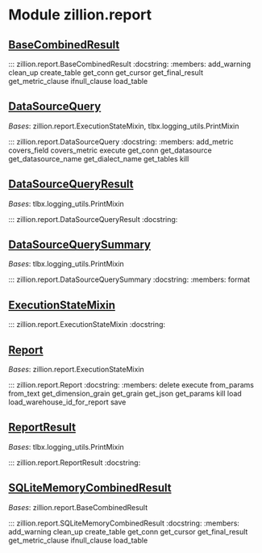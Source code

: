 [//]: # (This is an auto-generated file. Do not edit)
# Module zillion.report


## [BaseCombinedResult](https://github.com/totalhack/zillion/blob/master/zillion/report.py#L707-L833)

::: zillion.report.BaseCombinedResult
    :docstring:
    :members: add_warning clean_up create_table get_conn get_cursor get_final_result get_metric_clause ifnull_clause load_table


## [DataSourceQuery](https://github.com/totalhack/zillion/blob/master/zillion/report.py#L162-L647)

*Bases*: zillion.report.ExecutionStateMixin, tlbx.logging_utils.PrintMixin

::: zillion.report.DataSourceQuery
    :docstring:
    :members: add_metric covers_field covers_metric execute get_conn get_datasource get_datasource_name get_dialect_name get_tables kill


## [DataSourceQueryResult](https://github.com/totalhack/zillion/blob/master/zillion/report.py#L688-L704)

*Bases*: tlbx.logging_utils.PrintMixin

::: zillion.report.DataSourceQueryResult
    :docstring:
    


## [DataSourceQuerySummary](https://github.com/totalhack/zillion/blob/master/zillion/report.py#L650-L685)

*Bases*: tlbx.logging_utils.PrintMixin

::: zillion.report.DataSourceQuerySummary
    :docstring:
    :members: format


## [ExecutionStateMixin](https://github.com/totalhack/zillion/blob/master/zillion/report.py#L50-L159)

::: zillion.report.ExecutionStateMixin
    :docstring:
    


## [Report](https://github.com/totalhack/zillion/blob/master/zillion/report.py#L1448-L2274)

*Bases*: zillion.report.ExecutionStateMixin

::: zillion.report.Report
    :docstring:
    :members: delete execute from_params from_text get_dimension_grain get_grain get_json get_params kill load load_warehouse_id_for_report save


## [ReportResult](https://github.com/totalhack/zillion/blob/master/zillion/report.py#L2277-L2363)

*Bases*: tlbx.logging_utils.PrintMixin

::: zillion.report.ReportResult
    :docstring:
    


## [SQLiteMemoryCombinedResult](https://github.com/totalhack/zillion/blob/master/zillion/report.py#L836-L1445)

*Bases*: zillion.report.BaseCombinedResult

::: zillion.report.SQLiteMemoryCombinedResult
    :docstring:
    :members: add_warning clean_up create_table get_conn get_cursor get_final_result get_metric_clause ifnull_clause load_table

